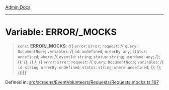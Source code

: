 [Admin Docs](/)

***

# Variable: ERROR/_MOCKS

> `const` **ERROR/_MOCKS**: (/{ `error`: `Error`; `request`: /{ `query`: `DocumentNode`; `variables`: /{ `id`: `undefined`; `orderBy`: `any`; `status`: `undefined`; `where`: /{ `eventId`: `string`; `status`: `string`; `userName`: `any`; /}; /}; /}; /} /| /{ `error`: `Error`; `request`: /{ `query`: `DocumentNode`; `variables`: /{ `id`: `string`; `orderBy`: `undefined`; `status`: `string`; `where`: `undefined`; /}; /}; /})[]

Defined in: [src/screens/EventVolunteers/Requests/Requests.mocks.ts:167](https://github.com/PalisadoesFoundation/talawa-admin/blob/main/src/screens/EventVolunteers/Requests/Requests.mocks.ts#L167)
